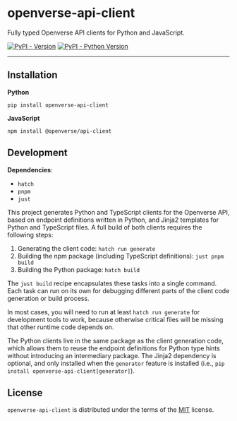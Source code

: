 # openverse-api-client

Fully typed Openverse API clients for Python and JavaScript.

[![PyPI - Version](https://img.shields.io/pypi/v/openverse-api-client.svg)](https://pypi.org/project/openverse-api-client)
[![PyPI - Python Version](https://img.shields.io/pypi/pyversions/openverse-api-client.svg)](https://pypi.org/project/openverse-api-client)

-----

## Installation

**Python**

```console
pip install openverse-api-client
```

**JavaScript**

```console
npm install @openverse/api-client
```

## Development

**Dependencies**:
- `hatch`
- `pnpm`
- `just`

This project generates Python and TypeScript clients for the Openverse API, based on endpoint definitions written in Python, and Jinja2 templates for Python and TypeScript files. A full build of both clients requires the following steps:

1. Generating the client code: `hatch run generate`
2. Building the npm package (including TypeScript definitions): `just pnpm build`
3. Building the Python package: `hatch build`

The `just build` recipe encapsulates these tasks into a single command. Each task can run on its own for debugging different parts of the client code generation or build process.

In most cases, you will need to run at least `hatch run generate` for development tools to work, because otherwise critical files will be missing that other runtime code depends on.

The Python clients live in the same package as the client generation code, which allows them to reuse the endpoint definitions for Python type hints without introducing an intermediary package. The Jinja2 dependency is optional, and only installed when the `generator` feature is installed (i.e., `pip install openverse-api-client[generator]`).

## License

`openverse-api-client` is distributed under the terms of the [MIT](https://spdx.org/licenses/MIT.html) license.

